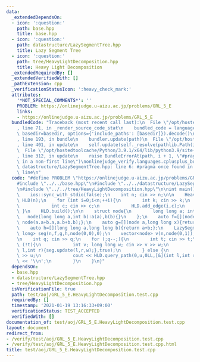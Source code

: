 ```yaml
---
data:
  _extendedDependsOn:
  - icon: ':question:'
    path: base.hpp
    title: base.hpp
  - icon: ':question:'
    path: datastructure/LazySegmentTree.hpp
    title: Lazy Segment Tree
  - icon: ':question:'
    path: tree/HeavyLightDecomposition.hpp
    title: Heavy Light Decomposition
  _extendedRequiredBy: []
  _extendedVerifiedWith: []
  _pathExtension: cpp
  _verificationStatusIcon: ':heavy_check_mark:'
  attributes:
    '*NOT_SPECIAL_COMMENTS*': ''
    PROBLEM: https://onlinejudge.u-aizu.ac.jp/problems/GRL_5_E
    links:
    - https://onlinejudge.u-aizu.ac.jp/problems/GRL_5_E
  bundledCode: "Traceback (most recent call last):\n  File \"/opt/hostedtoolcache/Python/3.9.1/x64/lib/python3.9/site-packages/onlinejudge_verify/documentation/build.py\"\
    , line 71, in _render_source_code_stat\n    bundled_code = language.bundle(stat.path,\
    \ basedir=basedir, options={'include_paths': [basedir]}).decode()\n  File \"/opt/hostedtoolcache/Python/3.9.1/x64/lib/python3.9/site-packages/onlinejudge_verify/languages/cplusplus.py\"\
    , line 193, in bundle\n    bundler.update(path)\n  File \"/opt/hostedtoolcache/Python/3.9.1/x64/lib/python3.9/site-packages/onlinejudge_verify/languages/cplusplus_bundle.py\"\
    , line 401, in update\n    self.update(self._resolve(pathlib.Path(included), included_from=path))\n\
    \  File \"/opt/hostedtoolcache/Python/3.9.1/x64/lib/python3.9/site-packages/onlinejudge_verify/languages/cplusplus_bundle.py\"\
    , line 312, in update\n    raise BundleErrorAt(path, i + 1, \"#pragma once found\
    \ in a non-first line\")\nonlinejudge_verify.languages.cplusplus_bundle.BundleErrorAt:\
    \ datastructure/LazySegmentTree.hpp: line 6: #pragma once found in a non-first\
    \ line\n"
  code: "#define PROBLEM \"https://onlinejudge.u-aizu.ac.jp/problems/GRL_5_E\"\n\n\
    #include \"../../base.hpp\"\n#include \"../../datastructure/LazySegmentTree.hpp\"\
    \n#include \"../../tree/HeavyLightDecomposition.hpp\"\n\nint main(){\n    cin.tie(0);\n\
    \    ios::sync_with_stdio(false);\n    int n; cin >> n;\n\n    HeavyLightDecomposition\
    \ HLD(n);\n    for (int i=0;i<n;++i){\n        int k; cin >> k;\n        for (;k--;){\n\
    \            int c; cin >> c;\n            HLD.add_edge(i,c);\n        }\n   \
    \ }\n    HLD.build();\n\n    struct node{\n        long long a; int b;\n     \
    \   node(long long a,int b):a(a),b(b){}\n    };\n    auto f=[](node a,node b){return\
    \ node(a.a+b.a,a.b+b.b);};\n    auto g=[](node a,long long x){return node(a.a+x*a.b,a.b);};\n\
    \    auto h=[](long long a,long long b){return a+b;};\n    LazySegmentTree<node,long\
    \ long> seg(n,f,g,h,node(0,0),0);\n    vector<node> v(n,node(0,1));\n    seg.build(v);\n\
    \n    int q; cin >> q;\n    for (;q--;){\n        int t; cin >> t;\n        if\
    \ (!t){\n            int v; long long w; cin >> v >> w;\n            HLD.update_path(0,v,[&](int\
    \ l,int r){seg.update(l,r,w);},true);\n        } else {\n            int u; cin\
    \ >> u;\n            cout << HLD.query_path(0,u,0LL,[&](int l,int r){return seg.query(l,r).a;},h)\
    \ << '\\n';\n        }\n    }\n}"
  dependsOn:
  - base.hpp
  - datastructure/LazySegmentTree.hpp
  - tree/HeavyLightDecomposition.hpp
  isVerificationFile: true
  path: test/aoj/GRL_5_E.HeavyLightDecomposition.test.cpp
  requiredBy: []
  timestamp: '2021-01-19 13:16:33+09:00'
  verificationStatus: TEST_ACCEPTED
  verifiedWith: []
documentation_of: test/aoj/GRL_5_E.HeavyLightDecomposition.test.cpp
layout: document
redirect_from:
- /verify/test/aoj/GRL_5_E.HeavyLightDecomposition.test.cpp
- /verify/test/aoj/GRL_5_E.HeavyLightDecomposition.test.cpp.html
title: test/aoj/GRL_5_E.HeavyLightDecomposition.test.cpp
---
```

